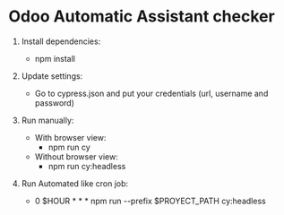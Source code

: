 # Odoo Automatic Assistant checker

1) Install dependencies:
    - npm install

2) Update settings:
    - Go to cypress.json and put your credentials (url, username and password)

3) Run manually:
    - With browser view: 
        - npm run cy
    - Without browser view: 
        - npm run cy:headless

4) Run Automated like cron job:
    - 0 $HOUR * * * npm run --prefix $PROYECT_PATH cy:headless
